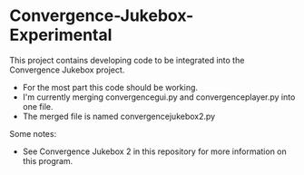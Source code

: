 # Convergence-Jukebox-Experimental

This project contains developing code to be integrated into the Convergence Jukebox project.

* For the most part this code should be working.
* I'm currently merging convergencegui.py and convergenceplayer.py into one file.
* The merged file is named convergencejukebox2.py

Some notes:

* See Convergence Jukebox 2 in this repository for more information on this program.